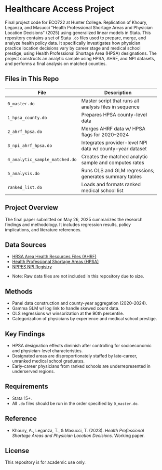 # Healthcare Access Project

Final project code for ECO722 at Hunter College. Replication of Khoury, Leganza, and Masucci "Health Professional Shortage Areas and Physician Location Decisions" (2025) using generalized linear models in Stata. This repository contains a set of Stata `.do` files used to prepare, merge, and analyze health policy data. It specifically investigates how physician practice location decisions vary by career stage and medical school prestige, using Health Professional Shortage Area (HPSA) designations. The project constructs an analytic sample using HPSA, AHRF, and NPI datasets, and performs a final analysis on matched counties.

## Files in This Repo

| File                           | Description                                                        |
|--------------------------------|--------------------------------------------------------------------|
| `0_master.do`                  | Master script that runs all analysis files in sequence             |
| `1_hpsa_county.do`             | Prepares HPSA county-level data                                    |
| `2_ahrf_hpsa.do`               | Merges AHRF data w/ HPSA flags for 2020–2024                       |
| `3_npi_ahrf_hpsa.do`           | Integrates provider-level NPI data w/ county-year dataset          |
| `4_analytic_sample_matched.do` | Creates the matched analytic sample and computes rates             |
| `5_analysis.do`                | Runs OLS and GLM regressions; generates summary tables             |
| `ranked_list.do`               | Loads and formats ranked medical school list                       |


## Project Overview

The final paper submitted on May 26, 2025 summarizes the research findings and methodology. It includes regression results, policy implications, and literature references.

## Data Sources

- [HRSA Area Health Resources Files (AHRF)](https://data.hrsa.gov/data/download)
- [Health Professional Shortage Areas (HPSA)](https://data.hrsa.gov/topics/health-workforce/shortage-areas)
- [NPPES NPI Registry](https://download.cms.gov/nppes/NPI_Files.html)

* Note: Raw data files are not included in this repository due to size.

## Methods

- Panel data construction and county-year aggregation (2020–2024).
- Gamma GLM w/ log link to handle skewed count data.
- OLS regressions w/ winsorization at the 90th percentile.
- Categorization of physicians by experience and medical school prestige.

## Key Findings

- HPSA designation effects diminish after controlling for socioeconomic and physician-level characteristics.
- Designated areas are disproportionately staffed by late-career, unranked medical school graduates.
- Early-career physicians from ranked schools are underrepresented in underserved regions.

## Requirements

- Stata 15+.
- All `.do` files should be run in the order specified by `0_master.do`.

## Reference

- Khoury, A., Leganza, T., & Masucci, T. (2023). *Health Professional Shortage Areas and Physician Location Decisions*. Working paper.

## License

This repository is for academic use only.
